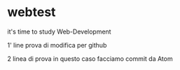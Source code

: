 # webtest
it's time to study Web-Development

1' line prova di modifica per github

2 linea di prova in questo caso facciamo commit da Atom
